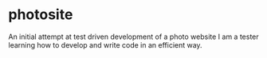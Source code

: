 # photosite
An initial attempt at test driven development of a photo website I am a tester learning how to develop and write code in an efficient way.
